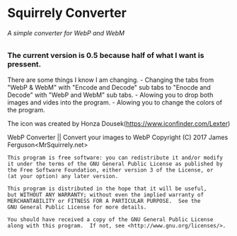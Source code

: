 # Squirrely Converter

###### A simple converter for WebP and WebM

### The current version is 0.5 because half of what I want is pressent.

There are some things I know I am changing.
	- Changing the tabs from "WebP & WebM" with "Encode and Decode" sub tabs to "Enocde and Decode" with "WebP and WebM" sub tabs.
	- Alowing you to drop both images and vides into the program.
	- Alowing you to change the colors of the program.
	


The icon was created by Honza Dousek(https://www.iconfinder.com/Lexter)

WebP Converter || Convert your images to WebP
    Copyright (C) 2017  James Ferguson<MrSquirrely.net>

    This program is free software: you can redistribute it and/or modify
    it under the terms of the GNU General Public License as published by
    the Free Software Foundation, either version 3 of the License, or
    (at your option) any later version.

    This program is distributed in the hope that it will be useful,
    but WITHOUT ANY WARRANTY; without even the implied warranty of
    MERCHANTABILITY or FITNESS FOR A PARTICULAR PURPOSE.  See the
    GNU General Public License for more details.

    You should have received a copy of the GNU General Public License
    along with this program.  If not, see <http://www.gnu.org/licenses/>.